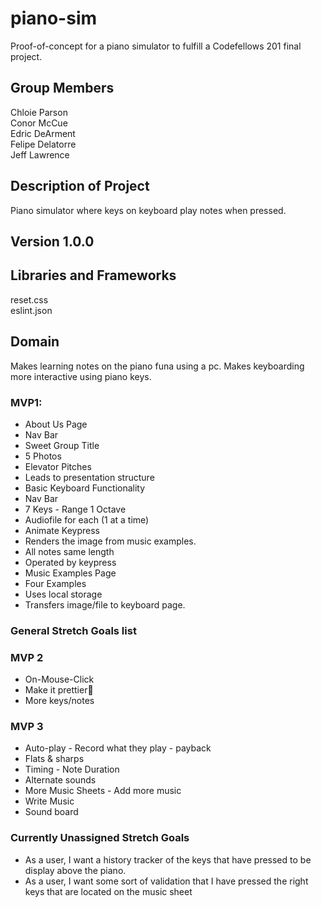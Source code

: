 # piano-sim
Proof-of-concept for a piano simulator to fulfill a Codefellows 201 final project.

## Group Members
Chloie Parson\
Conor McCue\
Edric DeArment\
Felipe Delatorre\
Jeff Lawrence

## Description of Project
Piano simulator where keys on keyboard play notes when pressed. 

## Version 1.0.0

## Libraries and Frameworks
reset.css\
eslint.json

## Domain
Makes learning notes on the piano funa using a pc. Makes keyboarding more interactive using piano keys.

### MVP1:
* About Us Page
* Nav Bar
* Sweet Group Title
* 5 Photos
* Elevator Pitches
* Leads to presentation structure
* Basic Keyboard Functionality
* Nav Bar
* 7 Keys - Range 1 Octave
* Audiofile for each (1 at a time)
* Animate Keypress
* Renders the image from music examples.
* All notes same length
* Operated by keypress
* Music Examples Page
* Four Examples
* Uses local storage
* Transfers image/file to keyboard page.

### General Stretch Goals list
### MVP 2
* On-Mouse-Click
* Make it prettier
* More keys/notes

### MVP 3
* Auto-play - Record what they play - payback
* Flats & sharps
* Timing - Note Duration
* Alternate sounds
* More Music Sheets - Add more music 
* Write Music
* Sound board

### Currently Unassigned Stretch Goals
* As a user, I want a history tracker of the keys that have pressed to be display above the piano.
* As a user, I want some sort of validation that I have pressed the right keys that are located on the music sheet